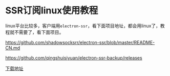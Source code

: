 # SSR订阅linux使用教程

linux平台比较多，客户端用`electron-ssr`，看下面项目地址，都会用linux了，教程就不需要了，看下面项目。

https://github.com/shadowsocksrr/electron-ssr/blob/master/README-CN.md

https://github.com/qingshuisiyuan/electron-ssr-backup/releases

[下载地址](https://file.o4o.win/electron-ssr/)